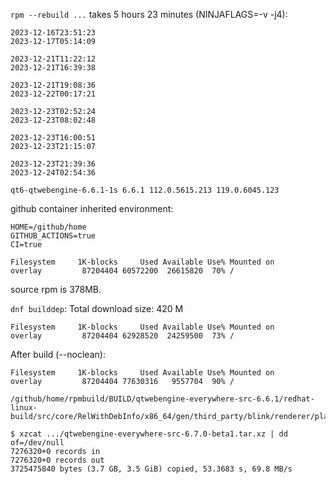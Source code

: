 `rpm --rebuild ...` takes 5 hours 23 minutes (NINJAFLAGS=-v -j4):

```
2023-12-16T23:51:23
2023-12-17T05:14:09

2023-12-21T11:22:12
2023-12-21T16:39:38

2023-12-21T19:08:36
2023-12-22T00:17:21

2023-12-23T02:52:24
2023-12-23T08:02:48

2023-12-23T16:00:51
2023-12-23T21:15:07

2023-12-23T21:39:36
2023-12-24T02:54:36
```

```
qt6-qtwebengine-6.6.1-1s 6.6.1 112.0.5615.213 119.0.6045.123
```

github container inherited environment:

```
HOME=/github/home
GITHUB_ACTIONS=true
CI=true
```

```
Filesystem     1K-blocks     Used Available Use% Mounted on
overlay         87204404 60572200  26615820  70% /
```

source rpm is 378MB.

`dnf builddep`: Total download size: 420 M

```
Filesystem     1K-blocks     Used Available Use% Mounted on
overlay         87204404 62928520  24259500  73% /
```

After build (--noclean):

```
Filesystem     1K-blocks     Used Available Use% Mounted on
overlay         87204404 77630316   9557704  90% /
```
```
/github/home/rpmbuild/BUILD/qtwebengine-everywhere-src-6.6.1/redhat-linux-build/src/core/RelWithDebInfo/x86_64/gen/third_party/blink/renderer/platform/platform_jumbo_29.cc
```

```
$ xzcat .../qtwebengine-everywhere-src-6.7.0-beta1.tar.xz | dd of=/dev/null
7276320+0 records in
7276320+0 records out
3725475840 bytes (3.7 GB, 3.5 GiB) copied, 53.3683 s, 69.8 MB/s
```
